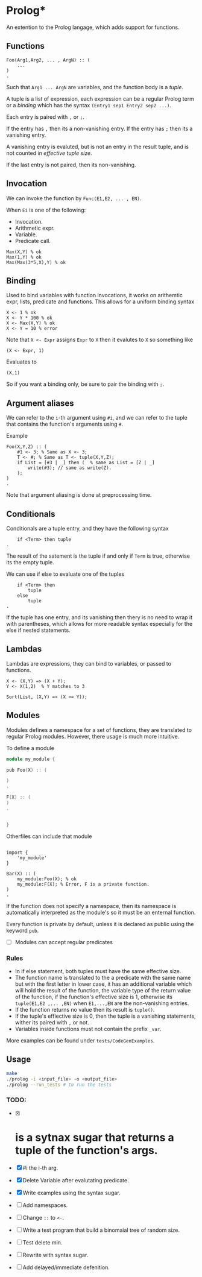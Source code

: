 # Prolog*

An extention to the Prolog langage, which adds support for functions. 


## Functions

```
Foo(Arg1,Arg2, ... , ArgN) :: (
    ...
) 
.
```

Such that `Arg1 ... ArgN` are variables, and the function body is a _tuple_.

A tuple is a list of expression, each expression can be a regular
Prolog term or a _binding_ which has the syntax `(Entry1 sep1 Entry2 sep2 ...)`.

Each entry is paired with `,` or `;`.

If the entry has `,` then its a non-vanishing entry. 
If the entry has `;` then its a vanishing entry. 

A vanishing entry is evaluted, but is not an entry in the result tuple,
and is not counted in _effective tuple size_.

If the last entry is not paired, then its non-vanishing.

## Invocation

We can invoke the function by `Func(E1,E2, ... , EN)`.

When `Ei` is one of the following:
- Invocation.
- Arithmetic expr.
- Variable.
- Predicate call.

```
Max(X,Y) % ok
Max(1,Y) % ok
Max(Max(3*5,X),Y) % ok
```

## Binding
Used to bind variables with function invocations, it works on arithemtic 
expr, lists, predicate and functions. This allows for a uniform binding 
syntax 

```
X <- 1 % ok
X <- Y * 100 % ok
X <- Max(X,Y) % ok
X <- Y = 10 % error
```

Note that `X <- Expr` assigns `Expr` to `X` then it evalutes to `X`  so
something like

```
(X <- Expr, 1)
```

Evaluates to 

```
(X,1)
```

So if you want a binding only, be sure to pair the binding with `;`.

## Argument aliases

We can refer to the `i`-th argument using `#i`, and we can refer
to the tuple that contains the function's arguments using `#`.

Example
```
Foo(X,Y,Z) :: (
    #1 <- 3; % Same as X <- 3;  
    T <- #; % Same as T <- tuple(X,Y,Z); 
    if List = [#3 | _] then (  % same as List = [Z | _]
        write(#3); // same as write(Z).
    );
)
.
```

Note that argument aliasing is done at preprocessing time.

## Conditionals

Conditionals are a tuple entry, and they have the following syntax

```
    if <Term> then tuple 
.
```

The result of the satement is the tuple if and only if `Term` is true, otherwise its the empty tuple.

We can use if else to evaluate one of the tuples

```
    if <Term> then
        tuple 
    else 
        tuple
.
```

If the tuple has one entry, and its vanishing then thery is no need
to wrap it with parentheses, which allows for more readable syntax
especially for the else if nested statements.

## Lambdas

Lambdas are expressions, they can bind to variables, or passed to
functions.

```
X <- (X,Y) => (X + Y);
Y <- X(1,2)  % Y matches to 3

Sort(List, (X,Y) => (X >= Y));

```

## Modules

Modules defines a namespace for a set of functions, they are translated
to regular Prolog modules. However, there usage is much more intuitive.

To define a module
```cpp
module my_module {

pub Foo(X) :: ( 

)
.

F(X) :: (
)
.


}
```
Otherfiles can include that module

```

import {
    'my_module'
}

Bar(X) :: (
    my_module:Foo(X); % ok
    my_module:F(X); % Error, F is a private function.
)
.
```

If the function does not specify a namespace, then its namespace is automatically interpreted as the module's so it must be an enternal function.

Every function is private by default, unless it is declared as public using the keyword `pub`.




- [ ] Modules can accept regular predicates


### Rules
- In if else statement, both tuples must have the same effective size.
- The function name is translated to the a predicate with the same name
but with the first letter in lower case, it has an additional variable which will hold the result of the function, the variable type of the return value of the function, if the function's effective size is 1,
otherwise its `tuple(E1,E2 ,... ,EN)` when `E1,...,EN` are the non-vanishing entries.
- If the function returns no value then its result is `tuple()`.
- If the tuple's effiective size is 0, then the tuple is a vanishing statements, wither its paired with `,` or not.
- Variables inside functions must not contain the prefix `_var`.

More examples can be found under `tests/CodeGenExamples`.

## Usage 
```bash
make 
./prolog -i <input_file> -o <output_file> 
./prolog --run_tests # to run the tests

```

### TODO:
- [x] # is a sytnax sugar that returns a tuple of the function's args.
- [x] #i the i-th arg.
- [x] Delete Variable after evalutating predicate. 
- [x] Write examples using the syntax sugar.
- [ ] Add namespaces.
- [ ] Change `::` to `<-`.
- [ ] Write a test program that build a binomaial tree of random size. 
- [ ] Test delete min.
- [ ] Rewrite with syntax sugar.
- [ ] Add delayed/immediate defenition.





